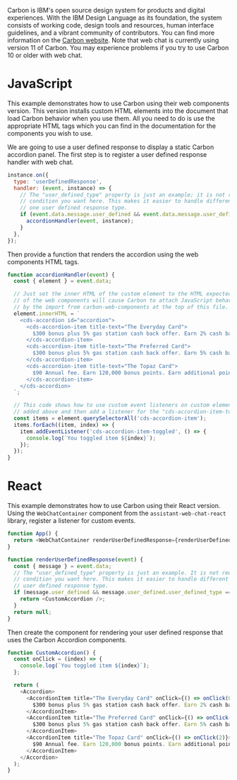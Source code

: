 Carbon is IBM's open source design system for products and digital experiences. With the IBM Design Language as its foundation, the system consists of working code, design tools and resources, human interface guidelines, and a vibrant community of contributors. You can find more information on the [Carbon website](https://carbondesignsystem.com/). Note that web chat is currently using version 11 of Carbon. You may experience problems if you try to use Carbon 10 or older with web chat.

# JavaScript

This example demonstrates how to use Carbon using their web components version. This version installs custom HTML elements into the document that load Carbon behavior when you use them. All you need to do is use the appropriate HTML tags which you can find in the documentation for the components you wish to use.

We are going to use a user defined response to display a static Carbon accordion panel. The first step is to register a user defined response handler with web chat.

```javascript
instance.on({
  type: 'userDefinedResponse',
  handler: (event, instance) => {
    // The "user_defined_type" property is just an example; it is not required. You can use any other property or
    // condition you want here. This makes it easier to handle different response types if you have more than
    // one user defined response type.
    if (event.data.message.user_defined && event.data.message.user_defined.user_defined_type === 'accordion') {
      accordionHandler(event, instance);
    }
  },
});
```

Then provide a function that renders the accordion using the web components HTML tags.

```javascript
function accordionHandler(event) {
  const { element } = event.data;

  // Just set the inner HTML of the custom element to the HTML expected by Carbon. The custom HTML elements as part
  // of the web components will cause Carbon to attach JavaScript behavior to the elements. This behavior is enabled
  // by the import from carbon-web-components at the top of this file.
  element.innerHTML = `
    <cds-accordion id="accordion">
      <cds-accordion-item title-text="The Everyday Card">
        $300 bonus plus 5% gas station cash back offer. Earn 2% cash back on all other purchases.
      </cds-accordion-item>
      <cds-accordion-item title-text="The Preferred Card">
        $300 bonus plus 5% gas station cash back offer. Earn 5% cash back on all other purchases.
      </cds-accordion-item>
      <cds-accordion-item title-text="The Topaz Card">
        $90 Annual fee. Earn 120,000 bonus points. Earn additional points on every purchase.
      </cds-accordion-item>
    </cds-accordion>
  `;

  // This code shows how to use custom event listeners on custom elements. Here we look up the accordion items we
  // added above and then add a listener for the "cds-accordion-item-toggled" event to each.
  const items = element.querySelectorAll('cds-accordion-item');
  items.forEach((item, index) => {
    item.addEventListener('cds-accordion-item-toggled', () => {
      console.log(`You toggled item ${index}`);
    });
  });
}
```

# React

This example demonstrates how to use Carbon using their React version. Using the `WebChatContainer` component from the `assistant-web-chat-react` library, register a listener for custom events.

```javascript
function App() {
  return <WebChatContainer renderUserDefinedResponse={renderUserDefinedResponse} config={config} />;
}

function renderUserDefinedResponse(event) {
  const { message } = event.data;
  // The "user_defined_type" property is just an example. It is not required or you can use any other property or
  // condition you want here. This makes it easier to handle different response types if you have more than one
  // user defined response type.
  if (message.user_defined && message.user_defined.user_defined_type === 'accordion') {
    return <CustomAccordion />;
  }
  return null;
}
```

Then create the component for rendering your user defined response that uses the Carbon Accordion components.

```javascript
function CustomAccordion() {
  const onClick = (index) => {
    console.log(`You toggled item ${index}`);
  };

  return (
    <Accordion>
      <AccordionItem title="The Everyday Card" onClick={() => onClick(0)}>
        $300 bonus plus 5% gas station cash back offer. Earn 2% cash back on all other purchases.
      </AccordionItem>
      <AccordionItem title="The Preferred Card" onClick={() => onClick(1)}>
        $300 bonus plus 5% gas station cash back offer. Earn 5% cash back on all other purchases.
      </AccordionItem>
      <AccordionItem title="The Topaz Card" onClick={() => onClick(2)}>
        $90 Annual fee. Earn 120,000 bonus points. Earn additional points on every purchase.
      </AccordionItem>
    </Accordion>
  );
}
```
